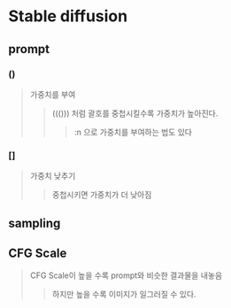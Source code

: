 # Stable diffusion

## prompt

### ()

> 가중치를 부여
>
> > ((())) 처럼 괄호를 중첩시킬수록 가중치가 높아진다.
> >
> > > :n 으로 가중치를 부여하는 법도 있다

### []

> 가중치 낮추기
>
> > 중첩시키면 가중치가 더 낮아짐

## sampling

## CFG Scale

> CFG Scale이 높을 수록 prompt와 비슷한 결과물을 내놓음
>
> > 하지만 높을 수록 이미지가 일그러질 수 있다.
